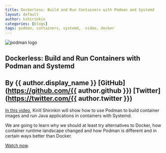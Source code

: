 ```yaml
---
title: Dockerless: Build and Run Containers with Podman and Systemd
layout: default
author: kshirinkin
categories: [blogs]
tags: podman, containers, systemd,  video, docker
---
```

![podman logo](https://podman.io/images/podman.svg)


## Dockerless: Build and Run Containers with Podman and Systemd

 ## By {{ author.display_name }} [GitHub](https://github.com/{{ author.github }}) [Twitter](https://twitter.com/{{ author.twitter }})

[In this video](https://www.youtube.com/watch?v=RfL_CjXfQds), Kirill Shirinkin will show how to use Podman to build container images and run Java applications in containers with Systemd.

We are going to learn why we should at least try alternatives to Docker, how container runtime landscape changed and how Podman is different and in certain ways better than Docker.

[Watch now](https://www.youtube.com/watch?v=RfL_CjXfQds).
